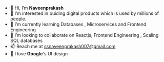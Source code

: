 - 👋 Hi, I’m **Naveenprakash**
- 👀 I’m interested in buiding digital products which is used by millions of people.
- 🌱 I’m currently learning Databases , Microservices and Frontend Engineering
- 💞️ I’m looking to collaborate on Reactjs, Frontend Engineering , Scaling SQL databases
- 📫 Reach me at ssnaveenprakash007@gmail.com
- 🥰 I love **Google**'s UI design
